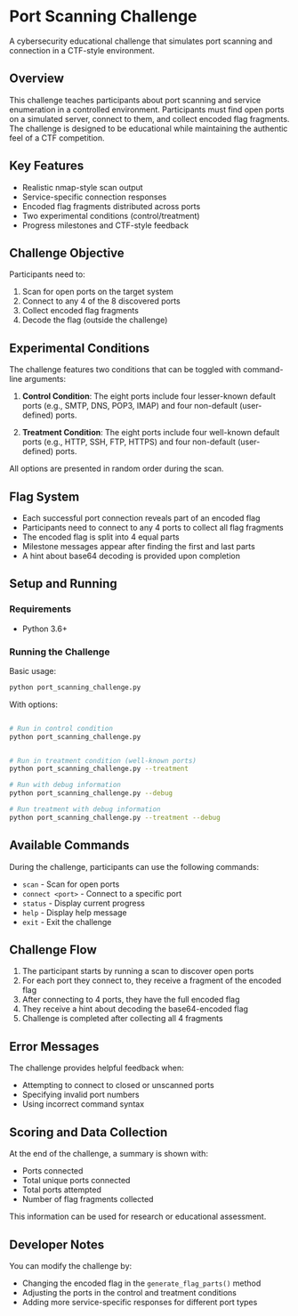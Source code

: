 ﻿# Port Scanning Challenge

A cybersecurity educational challenge that simulates port scanning and connection in a CTF-style environment.

## Overview

This challenge teaches participants about port scanning and service enumeration in a controlled environment. Participants must find open ports on a simulated server, connect to them, and collect encoded flag fragments. The challenge is designed to be educational while maintaining the authentic feel of a CTF competition.

## Key Features

- Realistic nmap-style scan output
- Service-specific connection responses
- Encoded flag fragments distributed across ports
- Two experimental conditions (control/treatment)
- Progress milestones and CTF-style feedback

## Challenge Objective

Participants need to:
1. Scan for open ports on the target system
2. Connect to any 4 of the 8 discovered ports
3. Collect encoded flag fragments
4. Decode the flag (outside the challenge)

## Experimental Conditions

The challenge features two conditions that can be toggled with command-line arguments:

1. **Control Condition**: The eight ports include four lesser-known default ports (e.g., SMTP, DNS, POP3, IMAP) and four non-default (user-defined) ports.

2. **Treatment Condition**: The eight ports include four well-known default ports (e.g., HTTP, SSH, FTP, HTTPS) and four non-default (user-defined) ports.

All options are presented in random order during the scan.

## Flag System

- Each successful port connection reveals part of an encoded flag
- Participants need to connect to any 4 ports to collect all flag fragments
- The encoded flag is split into 4 equal parts
- Milestone messages appear after finding the first and last parts
- A hint about base64 decoding is provided upon completion

## Setup and Running

### Requirements
- Python 3.6+

### Running the Challenge

Basic usage:
```bash
python port_scanning_challenge.py
```

With options:
```bash

# Run in control condition 
python port_scanning_challenge.py 


# Run in treatment condition (well-known ports)
python port_scanning_challenge.py --treatment

# Run with debug information
python port_scanning_challenge.py --debug

# Run treatment with debug information
python port_scanning_challenge.py --treatment --debug
```

## Available Commands

During the challenge, participants can use the following commands:
- `scan` - Scan for open ports
- `connect <port>` - Connect to a specific port
- `status` - Display current progress
- `help` - Display help message
- `exit` - Exit the challenge

## Challenge Flow

1. The participant starts by running a scan to discover open ports
2. For each port they connect to, they receive a fragment of the encoded flag
3. After connecting to 4 ports, they have the full encoded flag
4. They receive a hint about decoding the base64-encoded flag
5. Challenge is completed after collecting all 4 fragments

## Error Messages

The challenge provides helpful feedback when:
- Attempting to connect to closed or unscanned ports
- Specifying invalid port numbers
- Using incorrect command syntax

## Scoring and Data Collection

At the end of the challenge, a summary is shown with:
- Ports connected
- Total unique ports connected
- Total ports attempted
- Number of flag fragments collected

This information can be used for research or educational assessment.

## Developer Notes

You can modify the challenge by:
- Changing the encoded flag in the `generate_flag_parts()` method
- Adjusting the ports in the control and treatment conditions
- Adding more service-specific responses for different port types